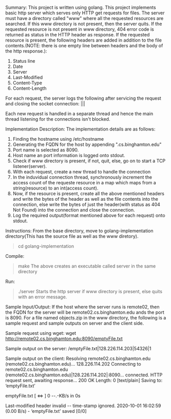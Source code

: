 Summary:
This project is written using golang. 
This project implements basic  http server which serves only HTTP get requests for files.
The server must have a directory called "www" where all the requested resources are searched. If this www directory is not present, then the server quits.
If the requested resource is not present in www directory, 404 error code is returned as status in the HTTP header as response.
If the requested resource is present, the following headers are added in addition to the file contents.(NOTE: there is one empty line between headers and the body of the http response.):
1. Status line
2. Date
3. Server
4. Last-Modified
5. Content-Type
6. Content-Length

For each request, the server logs the following after servicing the request and closing the socket connection:
<requested resource name>|<client ip address>|<client port number>|<access count of the requested resource>

Each new request is handled in a separate thread and hence the main thread listening for the connections isn't blocked.

Implementation Description:
The implementation details are as follows:
1. Finding the hostname using /etc/hostname
2. Generating the FQDN for the host by appending ".cs.binghamton.edu"
3. Port name is selected as 8090.
4. Host name an port information is logged onto stdout.
5. Check if www directory is present, if not, quit, else, go on to start a TCP listener(server).
6. With each request, create a new thread to handle the connection
7. In the induvidual connection thread, synchronously increment the access count of the requeste resource in a map which maps from a string(resource) to an int(access count).
8. Now, if the resource is present, create all the above mentioned headers and write the bytes of the header as well as the file contents into the connection, else write the bytes of just the header(with status as 404 Not Found) into the connection and close the connection. 
9. Log the required output(format mentioned above for each request) onto stdout.

Instructions:
From the base directory, move to golang-implementation directory(This has the source file as well as the www diretory).
>cd golang-implementation

Compile:
>make
The above creates an executable called server in the same directory

Run:
>./server
Starts the http server if www directory is present, else quits with  an error message.

Sample Input/Output:
If the host where the server runs is remote02, then the FQDN for the server will be remote02.cs.binghamton.edu ands the port is 8090.
For a file named objects.zip in the www directory, the following is a sample request and sample outputs on server and the client side.

Sample request using wget:
wget http://remote02.cs.binghamton.edu:8090/emptyFile.txt

Sample output on the server:
/emptyFile.txt|128.226.114.203|54326|1

Sample output on the client:
Resolving remote02.cs.binghamton.edu (remote02.cs.binghamton.edu)... 128.226.114.202
Connecting to remote02.cs.binghamton.edu (remote02.cs.binghamton.edu)|128.226.114.202|:8090... connected.
HTTP request sent, awaiting response... 200 OK
Length: 0 [text/plain]
Saving to: ‘emptyFile.txt’

emptyFile.txt                                    [ <=>                                                                                         ]       0  --.-KB/s    in 0s      

Last-modified header invalid -- time-stamp ignored.
2020-10-01 16:02:59 (0.00 B/s) - ‘emptyFile.txt’ saved [0/0] 
